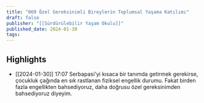 ```yaml
---
title: "069 Özel Gereksinimli Bireylerin Toplumsal Yaşama Katılımı"
draft: false
publisher: "[[Sürdürülebilir Yaşam Okulu]]"
published_date: 2024-01-30
tags:
---
```



## Highlights
* [[2024-01-30]] 17:07  Serbapasi'yi kısaca bir tanımda getirmek gerekirse, çocukluk çağında en sık rastlanan fiziksel engellik durumu. Fakat birden fazla engellikten bahsediyoruz, daha doğrusu özel gereksinimden bahsediyoruz diyeyim.

